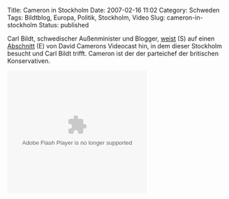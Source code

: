 Title: Cameron in Stockholm
Date: 2007-02-16 11:02
Category: Schweden
Tags: Bildtblog, Europa, Politik, Stockholm, Video
Slug: cameron-in-stockholm
Status: published

Carl Bildt, schwedischer Außenminister und Blogger,
[weist](http://carlbildt.wordpress.com/2007/02/15/webcameron/) (S) auf
einen [Abschnitt](http://www.webcameron.org.uk/library/video-2597) (E)
von David Camerons Videocast hin, in dem dieser Stockholm besucht und
Carl Bildt trifft. Cameron ist der der parteichef der britischen
Konservativen.

<p>
<object width="320" height="280">
<param name="menu" value="false"></param><param name="movie" value="http://www.webcameron.org.uk/videos/vidplayer.swf?filePath=../content/video/2597.flv"></param><param name="wmode" value="transparent"></param>

<embed src="http://www.webcameron.org.uk/videos/vidplayer.swf?filePath=../content/video/2597.flv" type="application/x-shockwave-flash" wmode="transparent" width="320" height="280" menu="false">
</embed>
</object>
</p>

